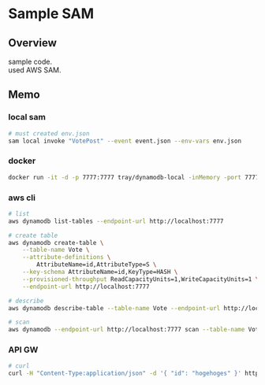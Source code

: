 # Sample SAM

## Overview
sample code.  
used AWS SAM.

## Memo

### local sam
```sh
# must created env.json
sam local invoke "VotePost" --event event.json --env-vars env.json
```

### docker
```sh
docker run -it -d -p 7777:7777 tray/dynamodb-local -inMemory -port 7777 -sharedDb
```

### aws cli
```sh
# list
aws dynamodb list-tables --endpoint-url http://localhost:7777

# create table
aws dynamodb create-table \
    --table-name Vote \
    --attribute-definitions \
        AttributeName=id,AttributeType=S \
    --key-schema AttributeName=id,KeyType=HASH \
    --provisioned-throughput ReadCapacityUnits=1,WriteCapacityUnits=1 \
    --endpoint-url http://localhost:7777

# describe
aws dynamodb describe-table --table-name Vote --endpoint-url http://localhost:7777

# scan
aws dynamodb --endpoint-url http://localhost:7777 scan --table-name Vote
```

### API GW
```sh
# curl
curl -H "Content-Type:application/json" -d '{ "id": "hogehoges" }' http://127.0.0.1:3000/vote
```